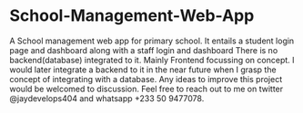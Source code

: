 # School-Management-Web-App
A School management web app for primary school. It entails a student login page and dashboard along with a staff login and dashboard
There is no backend(database) integrated to it. Mainly Frontend focussing on concept.
I would later integrate a backend to it in the near future when I grasp the concept of integrating with a database.
Any ideas to improve this project  would be welcomed to discussion. Feel free to reach out to me on twitter @jaydevelops404 and whatsapp +233 50 9477078.
